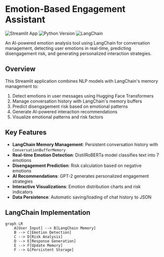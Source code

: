 # Emotion-Based Engagement Assistant

![Streamlit App](https://static.streamlit.io/badges/streamlit_badge_black_white.svg)
![Python Version](https://img.shields.io/badge/python-3.8%2B-blue)
![LangChain](https://img.shields.io/badge/LangChain-0.1.0-blue)

An AI-powered emotion analysis tool using LangChain for conversation management, detecting user emotions in real-time, predicting disengagement risk, and generating personalized interaction strategies.

##  Overview
This Streamlit application combines NLP models with LangChain's memory management to:
1. Detect emotions in user messages using Hugging Face Transformers
2. Manage conversation history with LangChain's memory buffers
3. Predict disengagement risk based on emotional patterns
4. Generate AI-powered interaction recommendations
5. Visualize emotional patterns and risk factors

##  Key Features
- **LangChain Memory Management**: Persistent conversation history with `ConversationBufferMemory`
- **Real-time Emotion Detection**: DistilRoBERTa model classifies text into 7 emotions
- **Disengagement Prediction**: Risk calculation based on negative emotions
- **AI Recommendations**: GPT-2 generates personalized engagement strategies
- **Interactive Visualizations**: Emotion distribution charts and risk indicators
- **Data Persistence**: Automatic saving/loading of chat history to JSON

##  LangChain Implementation
```mermaid
graph LR
    A[User Input] --> B[LangChain Memory]
    B --> C[Emotion Detection]
    C --> D[Risk Analysis]
    D --> E[Response Generation]
    E --> F[Update Memory]
    F --> G[Persistent Storage]
